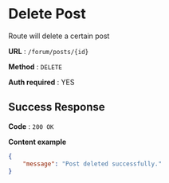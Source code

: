 # Delete Post

Route will delete a certain post

**URL** : `/forum/posts/{id}`

**Method** : `DELETE`

**Auth required** : YES

## Success Response

**Code** : `200 OK`

**Content example**

```json
{
    "message": "Post deleted successfully."
}
```
